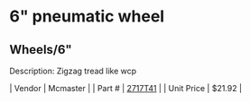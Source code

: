 # 6" pneumatic wheel
## Wheels/6"
Description: 	Zigzag tread like wcp 

| Vendor | Mcmaster | 
| Part # | [2717T41](http://www.mcmaster.com/) | 
| Unit Price | $21.92 | 
